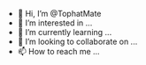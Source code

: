 - 👋 Hi, I’m @TophatMate
- 👀 I’m interested in ...
- 🌱 I’m currently learning ...
- 💞️ I’m looking to collaborate on ...
- 📫 How to reach me ...

<!---
TophatMate/TophatMate is a ✨ special ✨ repository because its `README.md` (this file) appears on your GitHub profile.
You can click the Preview link to take a look at your changes.
--->
